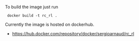 To build the image just run

```
 docker build -t rc_rl .  
```

Currently the image is hosted on dockerhub.

- https://hub.docker.com/repository/docker/sergioarnaud/rc_rl

